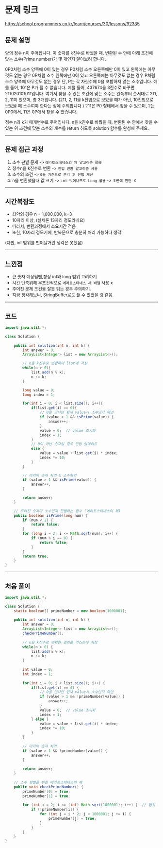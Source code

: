 # 문제 링크
https://school.programmers.co.kr/learn/courses/30/lessons/92335


## 문제 설명

양의 정수 n이 주어집니다. 이 숫자를 k진수로 바꿨을 때, 변환된 수 안에 아래 조건에 맞는 소수(Prime number)가 몇 개인지 알아보려 합니다.

0P0처럼 소수 양쪽에 0이 있는 경우
P0처럼 소수 오른쪽에만 0이 있고 왼쪽에는 아무것도 없는 경우
0P처럼 소수 왼쪽에만 0이 있고 오른쪽에는 아무것도 없는 경우
P처럼 소수 양쪽에 아무것도 없는 경우
단, P는 각 자릿수에 0을 포함하지 않는 소수입니다.
예를 들어, 101은 P가 될 수 없습니다.
예를 들어, 437674을 3진수로 바꾸면 211020101011입니다. 여기서 찾을 수 있는 조건에 맞는 소수는 왼쪽부터 순서대로 211, 2, 11이 있으며, 총 3개입니다. (211, 2, 11을 k진법으로 보았을 때가 아닌, 10진법으로 보았을 때 소수여야 한다는 점에 주의합니다.) 211은 P0 형태에서 찾을 수 있으며, 2는 0P0에서, 11은 0P에서 찾을 수 있습니다.

정수 n과 k가 매개변수로 주어집니다. n을 k진수로 바꿨을 때, 변환된 수 안에서 찾을 수 있는 위 조건에 맞는 소수의 개수를 return 하도록 solution 함수를 완성해 주세요.


---


## 문제 접근 과정

1. 소수 판별 문제 -> `에라토스테네스의 체 알고리즘 활용`
2. 정수n을 k진수로 변환 -> `진법 변환 알고리즘 사용`
3. 소수의 조건 -> `0을 기준으로 분리 후 진법 계산`
4. n을 변환했을때 값 크기 -> `int 벗어나므로 Long 활용` -> `초반에 판단 X`


---

## 시간복잡도

- 최악의 경우 n = 1,000,000, k=3
- 10자리 이상, (실제론 13자리 정도라네요)
- 따라서, 변환과정에서 소요시간 적음
- 또한, 10자리 정도기에, 반복문으로 충분히 처리 가능하다 생각
  
(다만, int 범위를 벗어날거란 생각은 못했음)

---

## 느낀점

- 큰 숫자 예상될땐,항상 int와 long 범위 고려하기 
- 시간 단축위해 무조건적으로 `에라토스테네스 체 배열` 사용 x
- 주어진 문제 조건을 잘못 읽는 경우 주의하기.
- 지금 생각해보니, StringBuffer로도 풀 수 있었을 것 같음.



---

## 코드

```java
import java.util.*;

class Solution {
    
    public int solution(int n, int k) {
        int answer = 0;
        ArrayList<Integer> list = new ArrayList<>();

        // n을 k진수로 변환하여 list에 저장
        while(n > 0){
            list.add(n % k);
            n /= k;
        }

        long value = 0;
        long index = 1;

        for(int i = 0; i < list.size(); i++){
            if(list.get(i) == 0){
                // 0을 만나면 현재 value가 소수인지 확인
                if (value > 1 && isPrime(value)) {
                    answer++;
                }
                value = 0;  // value 초기화
                index = 1;
            }
            // 0이 아닌 숫자일 경우 진법 업데이트
            else { 
                value = value + list.get(i) * index;
                index *= 10;
            }
        }

        // 마지막 숫자 처리 & 소수확인
        if (value > 1 && isPrime(value)) {
            answer++;
        }

        return answer;
    }

    // 주어진 숫자가 소수인지 판별하는 함수 (에라토스테네스의 체)
    public boolean isPrime(long num) {
        if (num < 2) {
            return false;
        }
        for (long i = 2; i <= Math.sqrt(num); i++) {
            if (num % i == 0) {
                return false;
            }
        }
        return true;
    }
}
```
---

## 처음 풀이

```java
import java.util.*;

class Solution {
    static boolean[] primeNumber = new boolean[1000001];
    
    public int solution(int n, int k) {
        int answer = 0;
        ArrayList<Integer> list = new ArrayList<>();
        checkPrimeNumber();
        
        // n을 k진수로 변환한 결과를 리스트에 저장
        while(n > 0) {
            list.add(n % k);
            n /= k;
        }
        
        int value = 0;
        int index = 1;
        
        for(int i = 0; i < list.size(); i++) {
            if(list.get(i) == 0) {
                // 0을 만나면 현재 value가 소수인지 확인
                if (value > 1 && !primeNumber[value]) {
                    answer++;
                }
                value = 0;  // value 초기화
                index = 1;
            } else {
                value = value + list.get(i) * index;
                index *= 10;
            }
        }
        
        // 마지막 숫자 처리
        if (value > 1 && !primeNumber[value]) {
            answer++;
        }
        
        return answer;
    }
    
    // 소수 판별을 위한 에라토스테네스의 체
    public void checkPrimeNumber() {
        primeNumber[0] = true;
        primeNumber[1] = true;
        
        for (int i = 2; i <= (int) Math.sqrt(1000001); i++) {  // 범위 수정
            if (!primeNumber[i]) {
                for (int j = i * 2; j < 1000001; j += i) {
                    primeNumber[j] = true;
                }
            }
        }
    }
}

